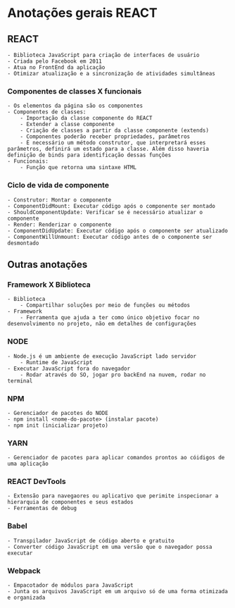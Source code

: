 # Anotações gerais REACT

## REACT
    - Biblioteca JavaScript para criação de interfaces de usuário
    - Criada pelo Facebook em 2011
    - Atua no FrontEnd da aplicação
    - Otimizar atualização e a sincronização de atividades simultâneas

### Componentes de classes X funcionais
    - Os elementos da página são os componentes
    - Componentes de classes:
        - Importação da classe componente do REACT
        - Extender a classe componente
        - Criação de classes a partir da classe componente (extends)
        - Componentes poderão receber propriedades, parâmetros
        - É necessário um método construtor, que interpretará esses parâmetros, definirá um estado para a classe. Além disso haveria definição de binds para identificação dessas funções
    - Funcionais:
        - Função que retorna uma sintaxe HTML

### Ciclo de vida de componente
    - Construtor: Montar o componente
    - ComponentDidMount: Executar código após o componente ser montado
    - ShouldComponentUpdate: Verificar se é necessário atualizar o componente
    - Render: Renderizar o componente
    - ComponentDidUpdate: Executar código após o componente ser atualizado
    - ComponentWillUnmount: Executar código antes de o componente ser desmontado


## Outras anotações
### Framework X Biblioteca
    - Biblioteca 
        - Compartilhar soluções por meio de funções ou métodos
    - Framework
        - Ferramenta que ajuda a ter como único objetivo focar no desenvolvimento no projeto, não em detalhes de configurações

### NODE
    - Node.js é um ambiente de execução JavaScript lado servidor
        - Runtime de JavaScript
    - Executar JavaScript fora do navegador
        - Rodar através do SO, jogar pro backEnd na nuvem, rodar no terminal

### NPM
    - Gerenciador de pacotes do NODE
    - npm install <nome-do-pacote> (instalar pacote)
    - npm init (inicializar projeto)

### YARN 
    - Gerenciador de pacotes para aplicar comandos prontos ao cóidigos de uma aplicação

### REACT DevTools
    - Extensão para navegaores ou aplicativo que perimite inspecionar a hierarquia de componentes e seus estados
    - Ferramentas de debug

### Babel
    - Transpilador JavaScript de código aberto e gratuito
    - Converter código JavaScript em uma versão que o navegador possa executar

### Webpack
    - Empacotador de módulos para JavaScript
    - Junta os arquivos JavaScript em um arquivo só de uma forma otimizada e organizada